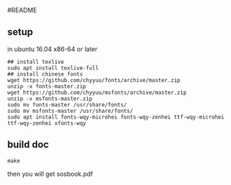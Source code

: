 #README

## setup
in ubuntu 16.04 x86-64 or later
```
## install texlive
sudo apt install texlive-full
## install chinese fonts
wget https://github.com/chyyuu/fonts/archive/master.zip
unzip -x fonts-master.zip
wget https://github.com/chyyuu/msfonts/archive/master.zip
unzip -x msfonts-master.zip
sudo mv fonts-master /usr/share/fonts/
sudo mv msfonts-master /usr/share/fonts/
sudo apt install fonts-wqy-microhei fonts-wqy-zenhei ttf-wqy-microhei ttf-wqy-zenhei xfonts-wqy
```

## build doc
```
make
```

then you will get sosbook.pdf

